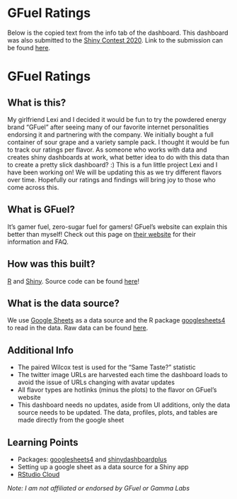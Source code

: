 
<!-- README.md is generated from README.Rmd. Please edit that file -->

# GFuel Ratings

<!-- badges: start -->

<!-- badges: end -->

Below is the copied text from the info tab of the dashboard. This
dashboard was also submitted to the [Shiny
Contest 2020](https://blog.rstudio.com/2020/02/12/shiny-contest-2020-is-here/).
Link to the submission can be found
[here](https://community.rstudio.com/t/gfuel-ratings-2020-shiny-contest-submission/56521).

# GFuel Ratings

## What is this?

My girlfriend Lexi and I decided it would be fun to try the powdered
energy brand “GFuel” after seeing many of our favorite internet
personalities endorsing it and partnering with the company. We initially
bought a full container of sour grape and a variety sample pack. I
thought it would be fun to track our ratings per flavor. As someone who
works with data and creates shiny dashboards at work, what better idea
to do with this data than to create a pretty slick dashboard? :) This is
a fun little project Lexi and I have been working on\! We will be
updating this as we try different flavors over time. Hopefully our
ratings and findings will bring joy to those who come across this.

## What is GFuel?

It’s gamer fuel, zero-sugar fuel for gamers\! GFuel’s website can
explain this better than myself\! Check out this page on [their
website](https://gfuel.com/pages/energy-for-everyone) for their
information and FAQ.

## How was this built?

[R](https://www.r-project.org/about.html) and
[Shiny](https://shiny.rstudio.com/). Source code can be found
[here](https://github.com/KoderKow/gfuel_dash)\!

## What is the data source?

We use [Google Sheets](https://www.google.com/sheets/about/) as a data
source and the R package
[googlesheets4](https://github.com/tidyverse/googlesheets4) to read in
the data. Raw data can be found
[here](https://docs.google.com/spreadsheets/d/11JC2nnhlY6pg6zDEuzSMJ8uVDfezTswmXGeQxFPoJOk/edit?usp=sharing).

## Additional Info

  - The paired Wilcox test is used for the “Same Taste?” statistic
  - The twitter image URLs are harvested each time the dashboard loads
    to avoid the issue of URLs changing with avatar updates
  - All flavor types are hotlinks (minus the plots) to the flavor on
    GFuel’s website
  - This dashboard needs no updates, aside from UI additions, only the
    data source needs to be updated. The data, profiles, plots, and
    tables are made directly from the google sheet

## Learning Points

  - Packages:
    [googlesheets4](https://github.com/tidyverse/googlesheets4) and
    [shinydashboardplus](https://github.com/RinteRface/shinydashboardPlus)
  - Setting up a google sheet as a data source for a Shiny app
  - [RStudio Cloud](https://rstudio.cloud/)

*Note: I am not affiliated or endorsed by GFuel or Gamma Labs*
